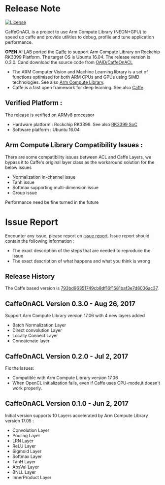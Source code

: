 
# Release Note
[![License](https://img.shields.io/badge/license-BSD-blue.svg)](LICENSE)

CaffeOnACL is a project to use Arm Compute Library (NEON+GPU) to speed up caffe and provide utilities to debug, profile and tune application performance.

**OPEN** AI LAB ported the [Caffe](http://caffe.berkeleyvision.org/) to support Arm Compute Library on Rockchip RK3399 Platform. The target OS is Ubuntu 16.04. The release version is 0.3.0. Cand download the source code from [OAID/CaffeOnACL](https://github.com/OAID/CaffeOnACL)

* The ARM Computer Vision and Machine Learning library is a set of functions optimised for both ARM CPUs and GPUs using SIMD technologies. See also [Arm Compute Library](https://github.com/ARM-software/ComputeLibrary).
* Caffe is a fast open framework for deep learning. See also [Caffe](https://github.com/BVLC/caffe).

## Verified Platform :

The release is verified on ARMv8 processor

- Hardware platform : Rockchip RK3399. See also [RK3399 SoC](http://www.rock-chips.com/plus/3399.html)
- Software platform : Ubuntu 16.04<br>

## Arm Compute Library Compatibility Issues :
There are some compatibility issues between ACL and Caffe Layers, we bypass it to Caffe's original layer class as the workaround solution for the below issues

* Normalization in-channel issue
* Tanh issue
* Softmax supporting multi-dimension issue
* Group issue

Performance need be fine turned in the future

# Issue Report
Encounter any issue, please report on [issue report](https://github.com/OAID/CaffeOnACL/issues). Issue report should contain the following information :

*  The exact description of the steps that are needed to reproduce the issue 
* The exact description of what happens and what you think is wrong 


## Release History
The Caffe based version is [793bd96351749cb8df16f1581baf3e7d8036ac37](https://github.com/BVLC/caffe/tree/793bd96351749cb8df16f1581baf3e7d8036ac37).


## CaffeOnACL Version 0.3.0 - Aug 26, 2017

Support Arm Compute Library version 17.06 with 4 new layers added

* Batch Normalization Layer
* Direct convolution Layer
* Locally Connect Layer
* Concatenate layer


## CaffeOnACL Version 0.2.0 - Jul 2, 2017

Fix the issues:

* Compatible with Arm Compute Library version 17.06
* When OpenCL initialization fails, even if Caffe uses CPU-mode,it doesn't work properly.



## CaffeOnACL Version 0.1.0 - Jun 2, 2017 
   
  Initial version supports 10 Layers accelerated by Arm Compute Library version 17.05 : 

* Convolution Layer
* Pooling Layer
* LRN Layer
* ReLU Layer
* Sigmoid Layer
* Softmax Layer
* TanH Layer
* AbsVal Layer
* BNLL Layer
* InnerProduct Layer
